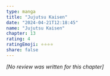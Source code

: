 ```yaml
---
type: manga
title: "Jujutsu Kaisen"
date: "2024-04-21T12:18:45"
name: "Jujutsu Kaisen"
chapter: 13
rating: 4
ratingEmoji: ⭐️⭐️⭐️⭐️
share: false
---
```


*[No review was written for this chapter]*

